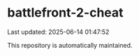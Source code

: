 # battlefront-2-cheat

Last updated: 2025-06-14 01:47:52

This repository is automatically maintained.
